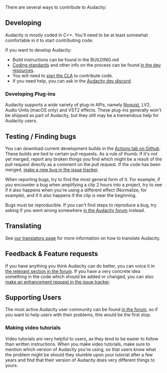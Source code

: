 There are several ways to contribute to Audacity: 

## Developing

Audacity is mostly coded in C++. You'll need to be at least somewhat comfortable in it to start contributing code.

If you want to develop Audacity:

* Build instructions can be found in the BUILDING.md
* [Coding standards](https://audacity.gitbook.io/dev/getting-started/coding-standards) and other info on the process can be found [in the dev resources](https://audacity.gitbook.io/dev/).
* You will need to [sign the CLA](https://www.audacityteam.org/cla/) to contribute code.
* If you need help, you can ask in the [Audacity dev discord](https://discord.gg/N3XKxzTrq3).

### Developing Plug-ins

Audacity supports a wide variety of plug-in APIs, namely [Nyquist](https://manual.audacityteam.org/man/nyquist.html), LV2, Audio Units (macOS only) and VST2 effects. These plug-ins generally won't be shipped as part of Audacity, but they still may be a tremendous help for Audacity users.

## Testing / Finding bugs

You can download current development builds in the [Actions tab on Github](https://github.com/audacity/audacity/actions). These builds are tied to certain pull requests. As a rule of thumb: If it's not yet merged, report any broken things you find which might be a result of the pull request directly as a comment on the pull request. If the code has been merged, [make a new bug in the issue tracker](https://github.com/audacity/audacity/issues/new/choose).

When reporting bugs, try to find the most general form of it. For example, if you encounter a bug when amplifying a clip 2 hours into a project, try to see if it also happens when you're using a different effect (Normalize, for example), and if it also happens if the clip is near the beginning.

Bugs must be reproducible. If you can't find steps to reproduce a bug, try asking if you went wrong somewhere [in the Audacity forum](https://forum.audacityteam.org/) instead. 

## Translating

See [our translators page](https://www.audacityteam.org/community/translators/) for more information on how to translate Audacity. 

## Feedback & Feature requests

If you have anything you think Audacity can do better, you can voice it in [the relevant section in the forum](https://forum.audacityteam.org/c/feedback-and-discussion-forum/adding-features-to-audacity/22). If you have a very concrete idea something in the code which should be added or changed, you can also  [make an enhancement request in the issue tracker](https://github.com/audacity/audacity/issues/new/choose).

## Supporting Users

The most active Audacity user community can be found [in the forum](https://forum.audacityteam.org/), so if you want to help users with their problems, this would be the first stop.

### Making video tutorials

Video tutorials are very helpful to users, as they tend to be easier to follow than written instructions. When you make video tutorials, make sure to mention which version of Audacity you're using, so that users know what the problem might be should they stumble upon your tutorial after a few years and find that their version of Audacity does very different things to yours.
